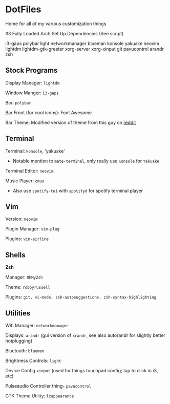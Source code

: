# DotFiles

Home for all of my various customization things

#3 Fully Loaded Arch Set Up Dependencies (See script)

i3-gaps polybar light networkmanager blueman konsole yakuake neovim lightdm lightdm-gtk-greeter xorg-server xorg-xinput git pavucontrol arandr zsh

## Stock Programs

Display Manager: `lightdm`

Window Manger: `i3-gaps`

Bar: `polybar`

Bar Front (for cool icons): Font Awesome

Bar Theme: Modified version of theme from this guy on [reddit](https://www.reddit.com/r/unixporn/comments/fp6dky/i3gaps_gruvbox_master_race/)

## Terminal

Terminal: `konsole`, 'yakuake'

* Notable mention to `mate-terminal`, only really use `Konsole` for `Yakuake`

Terminal Editor: `neovim`

Music Player: `cmus`

* Also use `spotify-tui` with `spotifyd` for spotify terminal player

## Vim

Version: `neovim`

Plugin Manager: `vim-plug`

Plugins: `vim-airline`

## Shells

__Zsh__

Manager: `OhMyZsh`

Theme: `robbyrussell`

Plugins: `git, vi-mode, zsh-autosuggestions, zsh-syntax-highlighting`

## Utilities
Wifi Manager: `networkmanager`

Displays: `arandr` (gui version of `xrandr`, see also autorandr for slightly better hotplugging) 

Bluetooth: `blueman`

Brightness Controls: `light`

Device Config `xinput` (used for things touchpad config; tap to click in i3, etc)

Pulseaudio Controller thing- `pavucontrol`

GTK Theme Utility: `lxappearance`
